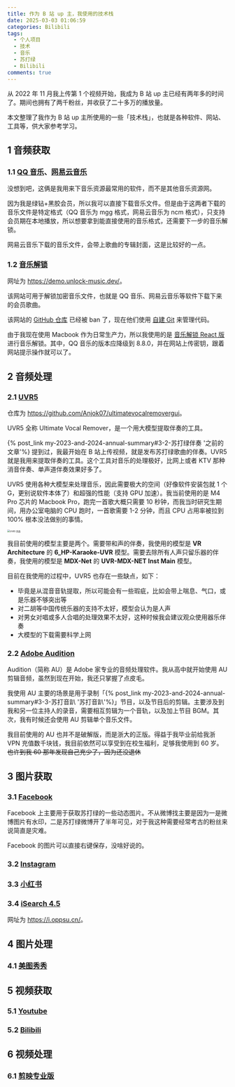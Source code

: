```yaml
---
title: 作为 B 站 up 主，我使用的技术栈
date: 2025-03-03 01:06:59
categories: Bilibili
tags:
  - 个人项目
  - 技术
  - 音乐
  - 苏打绿
  - Bilibili
comments: true
---
```


从 2022 年 11 月我上传第 1 个视频开始，我成为 B 站 up 主已经有两年多的时间了。期间也拥有了两千粉丝，并收获了二十多万的播放量。

本文整理了我作为 B 站 up 主所使用的一些「技术栈」，也就是各种软件、网站、工具等，供大家参考学习。

<!-- more -->

## 1 音频获取

### 1.1 [QQ 音乐](https://y.qq.com)、[网易云音乐](https://music.163.com/)

没想到吧，这俩是我用来下音乐资源最常用的软件，而不是其他音乐资源网。

因为我是绿钻+黑胶会员，所以我可以直接下载音乐文件。但是由于这两者下载的音乐文件是特定格式（QQ 音乐为 mgg 格式，网易云音乐为 ncm 格式），只支持会员期在本地播放，所以想要拿到能直接使用的音乐格式，还需要下一步的音乐解锁。

网易云音乐下载的音乐文件，会带上歌曲的专辑封面，这是比较好的一点。

### 1.2 [音乐解锁](https://demo.unlock-music.dev/)

网址为 <https://demo.unlock-music.dev/>。

该网站可用于解锁加密音乐文件，也就是 QQ 音乐、网易云音乐等软件下载下来的会员歌曲。

该网站的 [GitHub 仓库](https://github.com/unlock-music/unlock-music) 已经被 ban 了，现在他们使用 [自建 Git](https://git.unlock-music.dev/um) 来管理代码。

由于我现在使用 Macbook 作为日常生产力，所以我使用的是 [音乐解锁 React 版](https://um-react.netlify.app/) 进行音乐解锁。其中，QQ 音乐的版本应降级到 8.8.0，并在网站上传密钥，跟着网站提示操作就可以了。

## 2 音频处理

### 2.1 [UVR5](https://github.com/Anjok07/ultimatevocalremovergui)

仓库为 <https://github.com/Anjok07/ultimatevocalremovergui>。

UVR5 全称 Ultimate Vocal Remover，是一个用大模型提取伴奏的工具。

{% post_link my-2023-and-2024-annual-summary#3-2-苏打绿伴奏 '之前的文章'%} 提到过，我最开始在 B 站上传视频，就是发布苏打绿歌曲的伴奏。UVR5 就是我用来提取伴奏的工具。这个工具对音乐的处理极好，比网上或者 KTV 那种消音伴奏、单声道伴奏效果好多了。

UVR5 使用各种大模型来处理音乐，因此需要极大的空间（好像软件安装包就 1 个 G，更别说软件本体了）和超强的性能（支持 GPU 加速）。我当前使用的是 M4 Pro 芯片的 Macbook Pro，跑完一首歌大概只需要 10 秒钟，而我当时研究生期间，用办公室电脑的 CPU 跑时，一首歌需要 1-2 分钟，而且 CPU 占用率被拉到 100% 根本没法做别的事情。

<img src="https://cdn.jsdelivr.net/gh/kaluojushi/Corecabin-Picbed/img/20250303/20250303-UVR.png" alt="UVR5 页面" style="zoom:35%;" />

我目前使用的模型主要是两个。需要带和声的伴奏，我使用的模型是 **VR Architecture** 的 **6_HP-Karaoke-UVR** 模型。需要去除所有人声只留乐器的伴奏，我使用的模型是 **MDX-Net** 的 **UVR-MDX-NET Inst Main** 模型。

目前在我使用的过程中，UVR5 也存在一些缺点，如下：

- 毕竟是从混音音轨提取，所以可能会有一些瑕疵，比如会带上喘息、气口，或是乐器不够突出等
- 对二胡等中国传统乐器的支持不太好，模型会认为是人声
- 对男女对唱或多人合唱的处理效果不太好，这种时候我会建议观众使用器乐伴奏
- 大模型的下载需要科学上网

### 2.2 [Adobe Audition](https://www.adobe.com/products/audition.html)

Audition（简称 AU）是 Adobe 家专业的音频处理软件。我从高中就开始使用 AU 剪辑音频，虽然到现在开始，我还只掌握了点皮毛。

我使用 AU 主要的场景是用于录制「{% post_link my-2023-and-2024-annual-summary#3-3-苏打音趴 '苏打音趴'%}」节目，以及节目后的剪辑。主要涉及到我和另一位主持人的录音，需要相互剪辑为一个音轨，以及加上节目 BGM。其次，我有时候还会使用 AU 剪辑单个音乐文件。

我目前使用的 AU 也并不是破解版，而是浙大的正版。得益于我毕业前给我浙 VPN 充值数千块钱，我目前依然可以享受到在校生福利，足够我使用到 60 岁。~~也许到我 60 那年发现自己充少了，因为还没退休~~

## 3 图片获取

### 3.1 [Facebook](https://www.facebook.com/)

Facebook 上主要用于获取苏打绿的一些动态图片。不从微博找主要是因为一是微博图片有水印，二是苏打绿微博开了半年可见，对于我这种需要经常考古的粉丝来说简直是灾难。

Facebook 的图片可以直接右键保存，没啥好说的。

### 3.2 [Instagram](https://www.instagram.com/)

### 3.3 [小红书](https://www.xiaohongshu.com/)

### 3.4 [iSearch 4.5](https://i.oppsu.cn/)

网址为 <https://i.oppsu.cn/>。

## 4 图片处理

### 4.1 [美图秀秀](https://www.meitu.com/)

## 5 视频获取

### 5.1 [Youtube](https://www.youtube.com/)

### 5.2 [Bilibili](https://www.bilibili.com/)

## 6 视频处理

### 6.1 [剪映专业版](https://www.capcut.cn/)